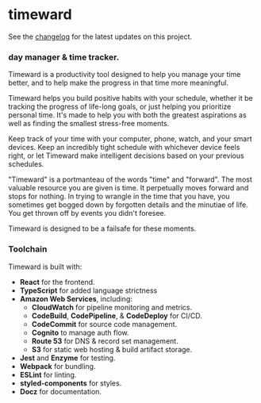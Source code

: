 # timeward

See the [changelog](docs/changelog.md) for the latest updates on this project.

### day manager & time tracker.

Timeward is a productivity tool designed to help you manage your time better, and to help make the progress in that time more meaningful.

Timeward helps you build positive habits with your schedule, whether it be tracking the progress of life-long goals, or just helping you prioritize personal time. It's made to help you with both the greatest aspirations as well as finding the smallest stress-free moments.

Keep track of your time with your computer, phone, watch, and your smart devices. Keep an incredibly tight schedule with whichever device feels right, or let Timeward make intelligent decisions based on your previous schedules.

"Timeward" is a portmanteau of the words "time" and "forward". The most valuable resource you are given is time. It perpetually moves forward and stops for nothing. In trying to wrangle in the time that you have, you sometimes get bogged down by forgotten details and the minutiae of life. You get thrown off by events you didn't foresee. 

Timeward is designed to be a failsafe for these moments.

### Toolchain

Timeward is built with:
- **React** for the frontend.
- **TypeScript** for added language strictness
- **Amazon Web Services**, including:
    - **CloudWatch** for pipeline monitoring and metrics.
    - **CodeBuild**, **CodePipeline**, & **CodeDeploy** for CI/CD.
    - **CodeCommit** for source code management.
    - **Cognito** to manage auth flow.
    - **Route 53** for DNS & record set management.
    - **S3** for static web hosting & build artifact storage.
- **Jest** and **Enzyme** for testing.
- **Webpack** for bundling.
- **ESLint** for linting.
- **styled-components** for styles.
- **Docz** for documentation.